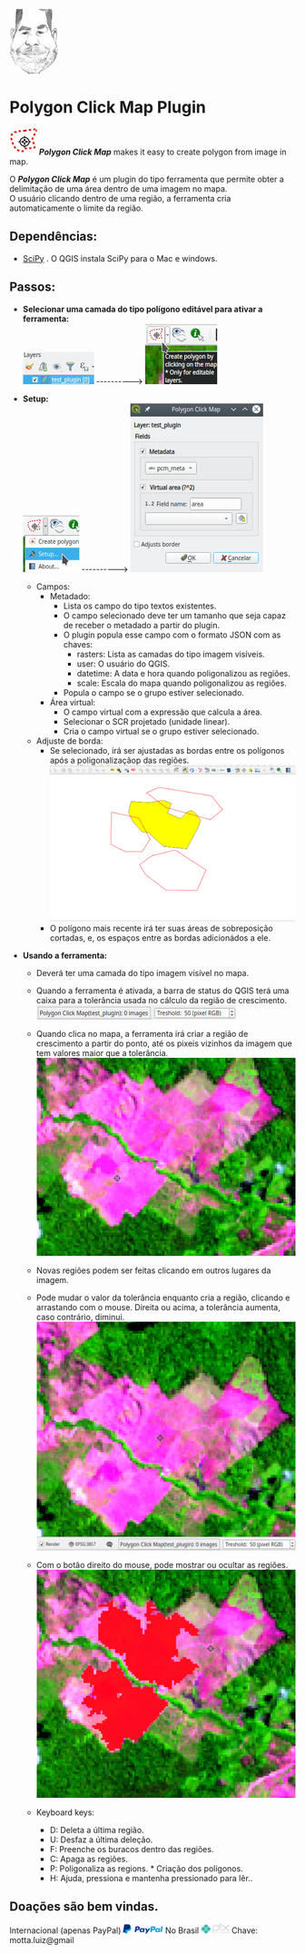 ![Polygon layer](./resources/avatar.jpg "Me")  

# Polygon Click Map Plugin  
![Plugin](./resources/polygonclickmap.svg "Plugin") ***Polygon Click Map*** makes it easy to create polygon from image in map.  

O ***Polygon Click Map*** é um plugin do tipo ferramenta que permite obter a delimitação de uma área dentro de uma imagem no mapa.  
O usuário clicando dentro de uma região, a ferramenta cria automaticamente o limite da região.  

## Dependências:  
* [SciPy](https://www.scipy.org/install.html) . O QGIS instala SciPy para o Mac e windows.  

## Passos:

* **Selecionar uma camada do tipo polígono editável para ativar a ferramenta:**  
![Polygon layer](./resources_wiki/polygon_editable.png "Polygon editable") ----------> ![Plugin active](./resources_wiki/plugin_active.png "Plugin activate")
* **Setup:**  
![Setup](./resources_wiki/setup.png "Setup")  ----------> ![Dialog setup](./resources_wiki/setup_dlg.png "Dialog setup")  
  * Campos:
    * Metadado:
      * Lista os campo do tipo textos existentes.
      * O campo selecionado deve ter um tamanho que seja capaz de receber o metadado a partir do plugin.
      * O plugin popula esse campo com o formato JSON com as chaves:
        * rasters: Lista as camadas do tipo imagem visíveis.
        * user: O usuário do QGIS.
        * datetime: A data e hora quando poligonalizou as regiões.
        * scale: Escala do mapa  quando poligonalizou as regiões.
      * Popula o campo se o grupo estiver selecionado.
    * Área virtual:
      * O campo virtual com a expressão que calcula a área.
      * Selecionar o SCR projetado (unidade linear).
      * Cria o campo virtual se o grupo estiver selecionado.
  * Adjuste de borda:
      * Se selecionado, irá ser ajustadas as bordas entre os polígonos após a poligonalizaçãop das regiões.
  ![Ajusts border](./resources_wiki/ajustborder.gif "Adjusts border")
      * O polígono mais recente irá ter suas áreas de sobreposição cortadas, e, os espaços entre as bordas adicionádos a ele.

* **Usando a ferramenta:**    
  * Deverá ter uma camada do tipo imagem visível no mapa.
  * Quando a ferramenta é ativada, a barra de status do QGIS terá uma caixa para a tolerância usada no cálculo da região de crescimento. ![Threshold](./resources_wiki/threshold_box.png "Threshold box")
  * Quando clica no mapa, a ferramenta irá criar a região de crescimento a partir do ponto, até os pixeis vizinhos da imagem que tem valores maior que a tolerância.  
  ![Tool one click](./resources_wiki/tool_one_click.gif "Tool one click")
  * Novas regiões podem ser feitas clicando em outros lugares da imagem.
  * Pode mudar o valor da tolerância enquanto cria a região, clicando e arrastando com o mouse. Direita ou acima, a tolerância aumenta, caso contrário, diminui.  
  ![Tool drag](./resources_wiki/tool_drag.gif "Tool drag")
  * Com o botão direito do mouse, pode mostrar ou ocultar as regiões.  
  ![Tool right](./resources_wiki/tool_right.gif "Tool right")  

  * Keyboard keys:
    * D: Deleta a última região.
    * U: Desfaz a última deleção.
    * F: Preenche os buracos dentro das regiões.
    * C: Apaga as regiões.
    * P: Poligonaliza as regions. * Criação dos polígonos.
    * H: Ajuda, pressiona e mantenha pressionado para lêr..
    
## Doações são bem vindas.  
Internacional (apenas PayPal)
[<img src="./resources/paypal.png">](https://www.paypal.com/donate?hosted_button_id=C28ATQWT4VTTQ) No Brasil ![Pix](./resources/pix.png "Pix") Chave: motta.luiz@gmail